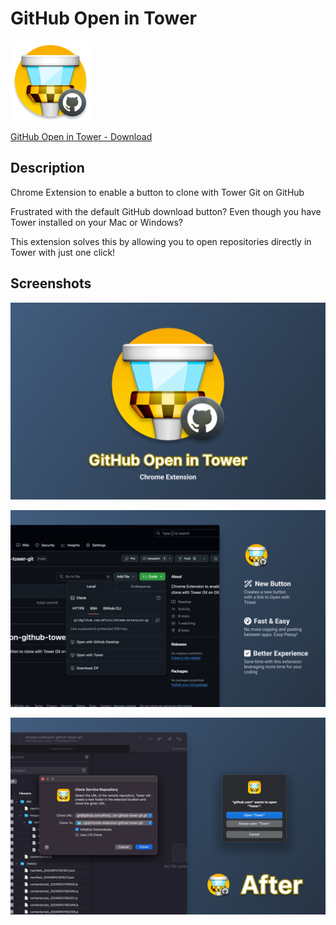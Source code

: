 # GitHub Open in Tower

![GitHub Open in Tower - Icon](/assets/icons/icon-128.png)

[GitHub Open in Tower - Download](https://chromewebstore.google.com/detail/github-open-in-tower/hmemclpeeelkpcopplnfcgplkljgncjk)

## Description

Chrome Extension to enable a button to clone with Tower Git on GitHub

Frustrated with the default GitHub download button? Even though you have Tower installed on your Mac or Windows?

This extension solves this by allowing you to open repositories directly in Tower with just one click!

## Screenshots

![GitHub Open in Tower - Promo Image 0](/assets/images/apinix-github-open-in-tower-screenshot-00.png)

![GitHub Open in Tower - Promo Image 1](/assets/images/apinix-github-open-in-tower-screenshot-01.png)

![GitHub Open in Tower - Promo Image 2](/assets/images/apinix-github-open-in-tower-screenshot-02.png)
